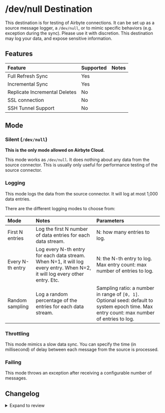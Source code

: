 # /dev/null Destination

This destination is for testing of Airbyte connections. It can be set up as a source message logger, a `/dev/null`, or to mimic specific behaviors (e.g. exception during the sync). Please use it with discretion. This destination may log your data, and expose sensitive information.

## Features

| Feature                       | Supported | Notes |
| :---------------------------- | :-------- | :---- |
| Full Refresh Sync             | Yes       |       |
| Incremental Sync              | Yes       |       |
| Replicate Incremental Deletes | No        |       |
| SSL connection                | No        |       |
| SSH Tunnel Support            | No        |       |

## Mode

### Silent (`/dev/null`)

**This is the only mode allowed on Airbyte Cloud.**

This mode works as `/dev/null`. It does nothing about any data from the source connector. This is usually only useful for performance testing of the source connector.

### Logging

This mode logs the data from the source connector. It will log at most 1,000 data entries.

There are the different logging modes to choose from:

| Mode             | Notes                                                                                                                       | Parameters                                                                                                                                 |
| :--------------- | :-------------------------------------------------------------------------------------------------------------------------- | :----------------------------------------------------------------------------------------------------------------------------------------- |
| First N entries  | Log the first N number of data entries for each data stream.                                                                | N: how many entries to log.                                                                                                                |
| Every N-th entry | Log every N-th entry for each data stream. When N=1, it will log every entry. When N=2, it will log every other entry. Etc. | N: the N-th entry to log. Max entry count: max number of entries to log.                                                                   |
| Random sampling  | Log a random percentage of the entries for each data stream.                                                                | Sampling ratio: a number in range of `[0, 1]`. Optional seed: default to system epoch time. Max entry count: max number of entries to log. |

### Throttling

This mode mimics a slow data sync. You can specify the time (in millisecond) of delay between each message from the source is processed.

### Failing

This mode throws an exception after receiving a configurable number of messages.

## Changelog

<details>
  <summary>Expand to review</summary>

The OSS and Cloud variants have the same version number starting from version `0.2.2`.

| Version     | Date       | Pull Request                                             | Subject                                                                                       |
|:------------|:-----------|:---------------------------------------------------------|:----------------------------------------------------------------------------------------------|
| 0.7.20      | 2025-03-21 | [55906](https://github.com/airbytehq/airbyte/pull/55906) | CDK: Pass DestinationRecordRaw around instead of DestinationRecordAirbyteValue                |
| 0.7.19      | 2025-03-13 | [55737](https://github.com/airbytehq/airbyte/pull/55737) | CDK: Pass DestinationRecordRaw around instead of DestinationRecordAirbyteValue                |
| 0.7.18      | 2025-02-25 | [54179](https://github.com/airbytehq/airbyte/pull/54179) | Use new CDK interface; perf improvements, skip initial staging                                |
| 0.7.17      | 2025-01-24 | [51600](https://github.com/airbytehq/airbyte/pull/51600) | Internal refactor                                                                             |
| 0.7.16      | 2024-12-19 | [52076](https://github.com/airbytehq/airbyte/pull/52076) | Test improvements                                                                             |
| 0.7.15      | 2024-12-19 | [49899](https://github.com/airbytehq/airbyte/pull/49931) | Non-functional CDK changes                                                                    |
| 0.7.14      | 2024-12-20 | [49974](https://github.com/airbytehq/airbyte/pull/49974) | Non-functional CDK changes                                                                    |
| 0.7.13      | 2024-12-18 | [49899](https://github.com/airbytehq/airbyte/pull/49899) | Use a base image: airbyte/java-connector-base:1.0.0                                           |
| 0.7.12      | 2024-12-04 | [48794](https://github.com/airbytehq/airbyte/pull/48794) | Promoting release candidate 0.7.12-rc.2 to a main version.                                    |
| 0.7.12-rc.2 | 2024-11-26 | [48693](https://github.com/airbytehq/airbyte/pull/48693) | Update for testing progressive rollout                                                        |
| 0.7.12-rc.1 | 2024-11-25 | [48693](https://github.com/airbytehq/airbyte/pull/48693) | Update for testing progressive rollout                                                        |
| 0.7.11      | 2024-11-18 | [48468](https://github.com/airbytehq/airbyte/pull/48468) | Implement File CDk                                                                            |
| 0.7.10      | 2024-11-08 | [48429](https://github.com/airbytehq/airbyte/pull/48429) | Bugfix: correctly handle state ID field                                                       |
| 0.7.9       | 2024-11-07 | [48417](https://github.com/airbytehq/airbyte/pull/48417) | Only pass through the state ID field, not all additional properties                           |
| 0.7.8       | 2024-11-07 | [48416](https://github.com/airbytehq/airbyte/pull/48416) | Bugfix: global state correclty sends additional properties                                    |
| 0.7.7       | 2024-10-17 | [46692](https://github.com/airbytehq/airbyte/pull/46692) | Internal code changes                                                                         |
| 0.7.6       | 2024-10-08 | [46683](https://github.com/airbytehq/airbyte/pull/46683) | Bugfix: pick up checkpoint safety check fix                                                   |
| 0.7.5       | 2024-10-08 | [46683](https://github.com/airbytehq/airbyte/pull/46683) | Bugfix: checkpoints in order, all checkpoints processed before shutdown                       |
| 0.7.4       | 2024-10-08 | [46650](https://github.com/airbytehq/airbyte/pull/46650) | Internal code changes                                                                         |
| 0.7.3       | 2024-10-01 | [46559](https://github.com/airbytehq/airbyte/pull/46559) | From load CDK: async improvements, stream incomplete, additionalProperties on state messages  |
| 0.7.2       | 2024-10-01 | [45929](https://github.com/airbytehq/airbyte/pull/45929) | Internal code changes                                                                         |
| 0.7.1       | 2024-09-30 | [46276](https://github.com/airbytehq/airbyte/pull/46276) | Upgrade to latest bulk CDK                                                                    |
| 0.7.0       | 2024-09-20 | [45704](https://github.com/airbytehq/airbyte/pull/45704) |                                                                                               |
| 0.6.1       | 2024-09-20 | [45715](https://github.com/airbytehq/airbyte/pull/45715) | add destination to cloud registry                                                             |
| 0.6.0       | 2024-09-18 | [45651](https://github.com/airbytehq/airbyte/pull/45651) | merge destination-e2e(OSS) and destination-dev-null(cloud)                                    |
| 0.5.0       | 2024-09-18 | [45650](https://github.com/airbytehq/airbyte/pull/45650) | upgrade cdk                                                                                   |
| 0.4.1       | 2024-09-18 | [45649](https://github.com/airbytehq/airbyte/pull/45649) | convert test code to kotlin                                                                   |
| 0.4.0       | 2024-09-18 | [45648](https://github.com/airbytehq/airbyte/pull/45648) | convert production code to kotlin                                                             |
| 0.3.6       | 2024-05-09 | [38097](https://github.com/airbytehq/airbyte/pull/38097) | Support dedup                                                                                 |
| 0.3.5       | 2024-04-29 | [37366](https://github.com/airbytehq/airbyte/pull/37366) | Support refreshes                                                                             |
| 0.3.4       | 2024-04-16 | [37366](https://github.com/airbytehq/airbyte/pull/37366) | Fix NPE                                                                                       |
| 0.3.3       | 2024-04-16 | [37366](https://github.com/airbytehq/airbyte/pull/37366) | Fix Log trace messages                                                                        |
| 0.3.2       | 2024-02-14 | [36812](https://github.com/airbytehq/airbyte/pull/36812) | Log trace messages                                                                            |
| 0.3.1       | 2024-02-14 | [35278](https://github.com/airbytehq/airbyte/pull/35278) | Adopt CDK 0.20.6                                                                              |
| 0.3.0       | 2023-05-08 | [25776](https://github.com/airbytehq/airbyte/pull/25776) | Standardize spec and change property field to non-keyword                                     |
| 0.2.4       | 2022-06-17 | [13864](https://github.com/airbytehq/airbyte/pull/13864) | Updated stacktrace format for any trace message errors                                        |
| 0.2.3       | 2022-02-14 | [10256](https://github.com/airbytehq/airbyte/pull/10256) | Add `-XX:+ExitOnOutOfMemoryError` JVM option                                                  |
| 0.2.2       | 2022-01-29 | [\#9745](https://github.com/airbytehq/airbyte/pull/9745) | Integrate with Sentry.                                                                        |
| 0.2.1       | 2021-12-19 | [\#8824](https://github.com/airbytehq/airbyte/pull/8905) | Fix documentation URL.                                                                        |
| 0.2.0       | 2021-12-16 | [\#8824](https://github.com/airbytehq/airbyte/pull/8824) | Add multiple logging modes.                                                                   |
| 0.1.0       | 2021-05-25 | [\#3290](https://github.com/airbytehq/airbyte/pull/3290) | Create initial version.                                                                       |

</details>
